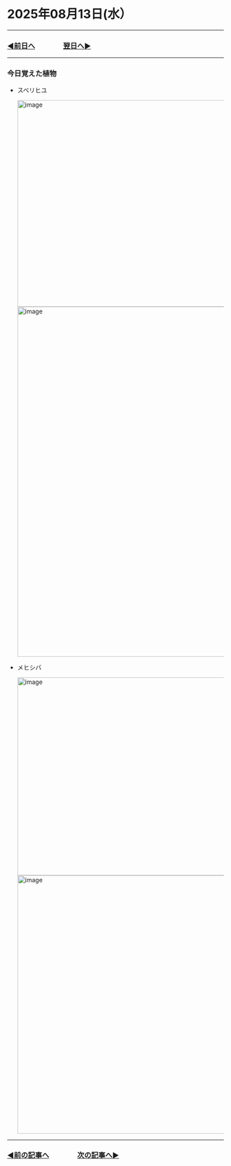 # 2025年08月13日(水）

---

### [◀️前日へ](https://github.com/yuasys/chatty-journal/blob/main/2025/08/2025-08-12.md)&emsp;&emsp;&emsp;&emsp;[翌日へ▶️](https://github.com/yuasys/chatty-journal/blob/main/2025/08/2025-08-14.md)

---

### 今日覚えた植物

- スベリヒユ

  <img width="640" height="480" alt="image" src="https://github.com/user-attachments/assets/906e578a-b1e4-4f21-ab05-a9067bd8b152" />
  <img width="580" height="813" alt="image" src="https://github.com/user-attachments/assets/ef402dd1-beb1-4378-86b7-f03296d171c7" />


- メヒシバ

  <img width="597" height="460" alt="image" src="https://github.com/user-attachments/assets/05d20dc0-76b2-428a-8014-6e92f806b521" />
  <img width="720" height="600" alt="image" src="https://github.com/user-attachments/assets/56a5eefc-4b49-4907-9811-890b72af5ba0" />


---

### [◀️前の記事へ](https://github.com/yuasys/chatty-journal/blob/main/2025/08/2025-08-07.md)&emsp;&emsp;&emsp;&emsp;[次の記事へ▶️](https://github.com/yuasys/chatty-journal/blob/main/2025/08/2025-08-13.md)
